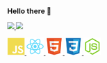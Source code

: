 ### Hello there 🖖

<div>
  <a href="https://github.com/VitorDLeo">
    <img height="160em" src="https://github-readme-stats.vercel.app/api?username=VitorDLeo&show_icons=true&theme=aura&include_all_commits=true&count_private=true"/>
    <img height="140em" src="https://github-readme-stats.vercel.app/api/top-langs/?username=VitorDLeo&layout=compact&langs_count=16&theme=aura"/>
</div>
  
<div style="display: inline_block"><br>
  <img aligns="center" alt="JavaScript" height="40" width="40" src="https://raw.githubusercontent.com/devicons/devicon/master/icons/javascript/javascript-plain.svg">
  <img aligns="center" alt="ReactJS" height="40" width="40" src="https://raw.githubusercontent.com/devicons/devicon/master/icons/react/react-original.svg">
  <img aligns="center" alt="HTML5" height="40" width="40" src="https://raw.githubusercontent.com/devicons/devicon/master/icons/html5/html5-original.svg">
  <img aligns="center" alt="CSS" height="40" width="40" src="https://raw.githubusercontent.com/devicons/devicon/master/icons/css3/css3-original.svg">
  <img aligns="center" alt="CSS" height="40" width="40" src="https://raw.githubusercontent.com/devicons/devicon/master/icons/nodejs/nodejs-original.svg">
</div>
